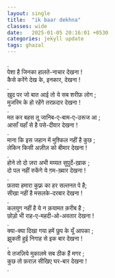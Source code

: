 ```yaml
---
layout: single
title:  "ik baar dekhna"
classes: wide
date:   2025-01-05 20:16:01 +0530
categories: jekyll update
tags: ghazal
---
```


.<br>
पेशा है जिनका हालते-नाचार देखना !<br>
कैसे करेंगे देख के, इनकार,  देखना !
<br>.<br>
ख़ुद पर जो बात आई तो ये सब शरीफ़ लोग ;<br>
मुजरिम के हो रहेंगे तरफ़दार देखना !
<br>.<br>
मत कर बहस तू जानिब-ए-बाम-ए-उरूज आ ;<br>
आसाँ यहाँ से है पसे-दीवार देखना !
<br>.<br>
माना कि इस जहान में मुश्किल नहीं है कुछ ;<br>
लेकिन किसी अज़ीज़ को बीमार देखना !
<br>.<br>
होने तो दो ज़रा अभी मय्यत सुपुर्दे-ख़ाक ;<br>
दो पल नहीं रुकेंगे ये ग़म-ख़्वार देखना !
<br>.<br>
फ़तवा हमारा कुफ़्र का हर सल्तनत पे है; <br>
सीखा नहीं है मसलके-दरबार देखना !
<br>.<br>
कलयुग नहीं है ये न क़यामत क़रीब है ;<br>
छोड़ो भी राह-ए-महदी-ओ-अवतार देखना !
<br>.<br>
क्या-क्या दिखा गया हमें छुप के यूँ आपका ;<br>
झुकती हुई निगाह से इक बार देखना !
<br>.<br>
ये तजज़िये मुकालमे सब ठीक हैं मगर ;<br>
कुछ तो फ़राज़ सीखिए घर-बार देखना !
<br>.<br>
